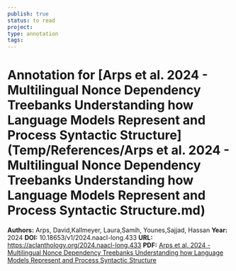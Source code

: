 ```yaml
---
publish: true
status: to read
project:
type: annotation
tags:
---
```

# Annotation for [Arps et al. 2024 - Multilingual Nonce Dependency Treebanks Understanding how Language Models Represent and Process Syntactic Structure](Temp/References/Arps et al. 2024 - Multilingual Nonce Dependency Treebanks Understanding how Language Models Represent and Process Syntactic Structure.md)

**Authors:** Arps, David,Kallmeyer, Laura,Samih, Younes,Sajjad, Hassan
**Year:** 2024
**DOI:** 10.18653/v1/2024.naacl-long.433
**URL:** https://aclanthology.org/2024.naacl-long.433
**PDF:** [Arps et al. 2024 - Multilingual Nonce Dependency Treebanks Understanding how Language Models Represent and Process Syntactic Structure](Papers/PDFs/Arps%20et%20al.%202024%20-%20Multilingual%20Nonce%20Dependency%20Treebanks%20Understanding%20how%20Language%20Models%20Represent%20and%20Process%20Syntactic%20Structure.pdf)
